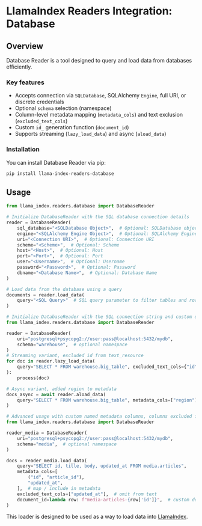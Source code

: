 # LlamaIndex Readers Integration: Database

## Overview

Database Reader is a tool designed to query and load data from databases efficiently.

### Key features

- Accepts connection via `SQLDatabase`, SQLAlchemy `Engine`, full URI, or discrete credentials
- Optional `schema` selection (namespace)
- Column-level metadata mapping (`metadata_cols`) and text exclusion (`excluded_text_cols`)
- Custom `id_` generation function (`document_id`)
- Supports streaming (`lazy_load_data`) and async (`aload_data`)

### Installation

You can install Database Reader via pip:

```bash
pip install llama-index-readers-database
```

## Usage

```python
from llama_index.readers.database import DatabaseReader

# Initialize DatabaseReader with the SQL database connection details
reader = DatabaseReader(
    sql_database="<SQLDatabase Object>",  # Optional: SQLDatabase object
    engine="<SQLAlchemy Engine Object>",  # Optional: SQLAlchemy Engine object
    uri="<Connection URI>",  # Optional: Connection URI
    scheme="<Scheme>",  # Optional: Scheme
    host="<Host>",  # Optional: Host
    port="<Port>",  # Optional: Port
    user="<Username>",  # Optional: Username
    password="<Password>",  # Optional: Password
    dbname="<Database Name>",  # Optional: Database Name
)

# Load data from the database using a query
documents = reader.load_data(
    query="<SQL Query>"  # SQL query parameter to filter tables and rows
)
```

```python
# Initialize DatabaseReader with the SQL connection string and custom database schema
from llama_index.readers.database import DatabaseReader

reader = DatabaseReader(
    uri="postgresql+psycopg2://user:pass@localhost:5432/mydb",
    schema="warehouse",  # optional namespace
)
# Streaming variant, excluded id from text_resource
for doc in reader.lazy_load_data(
    query="SELECT * FROM warehouse.big_table", excluded_text_cols={"id"}
):
    process(doc)

# Async variant, added region to metadata
docs_async = await reader.aload_data(
    query="SELECT * FROM warehouse.big_table", metadata_cols=["region"]
)
```

```python
# Advanced usage with custom named metadata columns, columns excluded from the `Document.text_resource`, and a dynamic `Document.id_` generated from row data and a fstring template
from llama_index.readers.database import DatabaseReader

reader_media = DatabaseReader(
    uri="postgresql+psycopg2://user:pass@localhost:5432/mydb",
    schema="media",  # optional namespace
)

docs = reader_media.load_data(
    query="SELECT id, title, body, updated_at FROM media.articles",
    metadata_cols=[
        ("id", "article_id"),
        "updated_at",
    ],  # map / include in metadata
    excluded_text_cols=["updated_at"],  # omit from text
    document_id=lambda row: f"media-articles-{row['id']}",  # custom document id
)
```

This loader is designed to be used as a way to load data into
[LlamaIndex](https://github.com/run-llama/llama_index/tree/main/llama_index).
